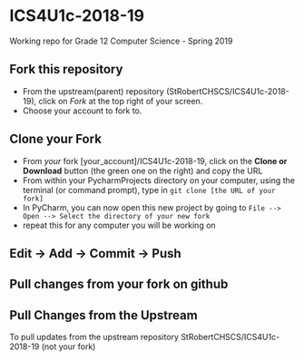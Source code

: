 # ICS4U1c-2018-19
Working repo for Grade 12 Computer Science - Spring 2019

## Fork this repository
* From the upstream(parent) repository (StRobertCHSCS/ICS4U1c-2018-19), click on *Fork* at the top right of your screen.
* Choose your account to fork to.

## Clone your Fork
* From *your* fork [your_account]/ICS4U1c-2018-19, click on the **Clone or Download** button (the green one on the right) and copy the URL
* From within your PycharmProjects directory on your computer, using the terminal (or command prompt), type in `git clone [the URL of your fork]`
* In PyCharm, you can now open this new project by going to `File --> Open --> Select the directory of your new fork`
* repeat this for any computer you will be working on


## Edit -> Add -> Commit -> Push


## Pull changes from your fork on github


## Pull Changes from the Upstream
To pull updates from the upstream repository StRobertCHSCS/ICS4U1c-2018-19 (not your fork)




